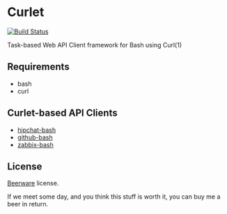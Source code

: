 Curlet
======

[![Build Status](https://travis-ci.org/hansode/curlet.png)](https://travis-ci.org/hansode/curlet)

Task-based Web API Client framework for Bash using Curl(1)

Requirements
------------

+ bash
+ curl

Curlet-based API Clients
------------------------

+ [hipchat-bash](https://github.com/hansode/hipchat-bash)
+ [github-bash](https://github.com/hansode/github-bash)
+ [zabbix-bash](https://github.com/hansode/zabbix-bash)

License
-------

[Beerware](http://en.wikipedia.org/wiki/Beerware) license.

If we meet some day, and you think this stuff is worth it, you can buy me a beer in return.
